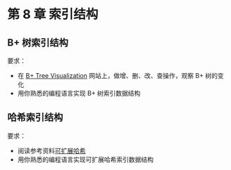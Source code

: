 # 第 8 章 索引结构

## B+ 树索引结构

要求：

- 在 [B+ Tree Visualization](https://www.cs.usfca.edu/~galles/visualization/BPlusTree.html) 网站上，做增、删、改、查操作，观察 B+ 树的变化
- 用你熟悉的编程语言实现 B+ 树索引数据结构


## 哈希索引结构

要求：

- 阅读参考资料[可扩展哈希](https://ym9omojhd5.feishu.cn/docx/doxcni6IUShGqTCf8R1WxwZ9rbg)
- 用你熟悉的编程语言实现可扩展哈希索引数据结构
